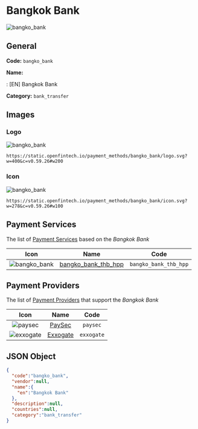 
# Bangkok Bank 
![bangko_bank](https://static.openfintech.io/payment_methods/bangko_bank/logo.svg?w=400&c=v0.59.26#w200)  

## General 
**Code:** `bangko_bank` 
 
**Name:** 
 
:	[EN] Bangkok Bank 
 
**Category:** `bank_transfer` 
 

## Images 

### Logo 
![bangko_bank](https://static.openfintech.io/payment_methods/bangko_bank/logo.svg?w=400&c=v0.59.26#w200)  

```
https://static.openfintech.io/payment_methods/bangko_bank/logo.svg?w=400&c=v0.59.26#w200
```  

### Icon 
![bangko_bank](https://static.openfintech.io/payment_methods/bangko_bank/icon.svg?w=278&c=v0.59.26#w100)  

```
https://static.openfintech.io/payment_methods/bangko_bank/icon.svg?w=278&c=v0.59.26#w100
```  

## Payment Services 
 
The list of [Payment Services](/payment-services/) based on the _Bangkok Bank_ 

|Icon|Name|Code| 
|:---:|:---:|:---:| 
|![bangko_bank](https://static.openfintech.io/payment_methods/bangko_bank/icon.svg?w=278&c=v0.59.26#w100) |[bangko_bank_thb_hpp](/payment-services/bangko_bank_thb_hpp/)|`bangko_bank_thb_hpp`| 
 

## Payment Providers 
 
The list of [Payment Providers](/payment-providers/) that support the _Bangkok Bank_ 

|Icon|Name|Code| 
|:---:|:---:|:---:| 
|![paysec](https://static.openfintech.io/payment_providers/paysec/icon.png?w=278&c=v0.59.26#w100) |[PaySec](/payment-providers/paysec/)|`paysec`| 
|![exxogate](https://static.openfintech.io/payment_providers/exxogate/icon.svg?w=278&c=v0.59.26#w100) |[Exxogate](/payment-providers/exxogate/)|`exxogate`| 
 

## JSON Object 

```json
{
  "code":"bangko_bank",
  "vendor":null,
  "name":{
    "en":"Bangkok Bank"
  },
  "description":null,
  "countries":null,
  "category":"bank_transfer"
}
```  
